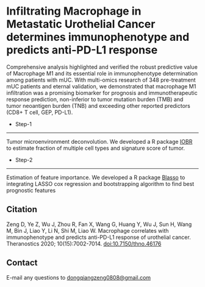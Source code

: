 # Infiltrating Macrophage in Metastatic Urothelial Cancer determines immunophenotype and predicts anti-PD-L1 response

Comprehensive analysis highlighted and verified the robust predictive value of Macrophage M1 and its essential role in immunophenotype determination among patients with mUC. With multi-omics research of 348 pre-treatment mUC patients and eternal validation, we demonstrated that macrophage M1 infiltration was a promising biomarker for prognosis and immunotherapeutic response prediction, non-inferior to tumor mutation burden (TMB) and tumor neoantigen burden (TNB) and exceeding other reported predictors (CD8+ T cell, GEP, PD-L1). 

- Step-1
---------
Tumor microenvironment deconvolution.
We developed a R package [IOBR](https://github.com/DongqiangZeng0808/IOBR) to estimate fraction of multiple cell types and signature score of tumor. 

- Step-2
---------
Estimation of feature importance.
We developed a R package [Blasso](https://github.com/DongqiangZeng0808/Blasso) to integrating LASSO cox regression and bootstrapping algorithm to find best prognostic features

Citation
---------
Zeng D, Ye Z, Wu J, Zhou R, Fan X, Wang G, Huang Y, Wu J, Sun H, Wang M, Bin J, Liao Y, Li N, Shi M, Liao W. Macrophage correlates with immunophenotype and predicts anti-PD-L1 response of urothelial cancer. Theranostics 2020; 10(15):7002-7014. [doi:10.7150/thno.46176](http://www.thno.org/v10p7002.htm)

Contact
---------
E-mail any questions to dongqiangzeng0808@gmail.com
